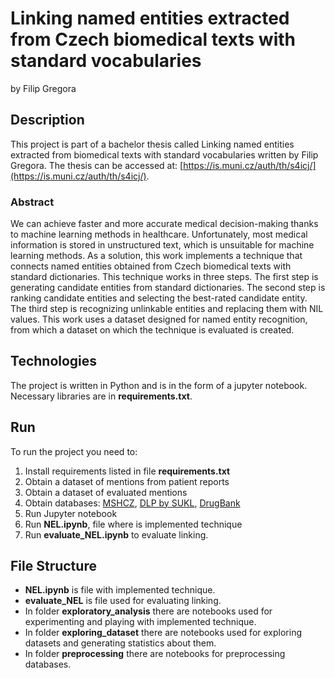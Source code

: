 # Linking named entities extracted from Czech biomedical texts with standard vocabularies
by Filip Gregora

## Description
This project is part of a bachelor thesis called Linking named entities extracted from biomedical texts with standard vocabularies written by Filip Gregora. The thesis can be accessed at: [https://is.muni.cz/auth/th/s4icj/](https://is.muni.cz/auth/th/s4icj/).

### Abstract
We can achieve faster and more accurate medical decision-making thanks to machine learning methods in healthcare. Unfortunately, most medical information is stored in unstructured text, which is unsuitable for machine learning methods. As a solution, this work implements a technique that connects named entities obtained from Czech biomedical texts with standard dictionaries. This technique works in three steps. The first step is generating candidate entities from standard dictionaries. The second step is ranking candidate entities and selecting the best-rated candidate entity. The third step is recognizing unlinkable entities and replacing them with NIL values. This work uses a dataset designed for named entity recognition, from which a dataset on which the technique is evaluated is created.

## Technologies
The project is written in Python and is in the form of a jupyter notebook. Necessary libraries are in **requirements.txt**.

## Run
To run the project you need to:
1. Install requirements listed in file **requirements.txt**
2. Obtain a dataset of mentions from patient reports
3. Obtain a dataset of evaluated mentions
4. Obtain databases: [MSHCZ](https://nlk.cz/pro-knihovny/data), [DLP by SUKL](https://opendata.sukl.cz/?q=katalog/databaze-lecivych-pripravku-dlp), [DrugBank](https://go.drugbank.com/releases/latest)
5. Run Jupyter notebook
6. Run **NEL.ipynb**, file where is implemented technique
7. Run **evaluate_NEL.ipynb** to evaluate linking.

## File Structure
- **NEL.ipynb** is file with implemented technique.
- **evaluate_NEL** is file used for evaluating linking.
- In folder **exploratory_analysis** there are notebooks used for experimenting and playing with implemented technique.
- In folder **exploring_dataset** there are notebooks used for exploring datasets and generating statistics about them.
- In folder **preprocessing** there are notebooks for preprocessing databases.
